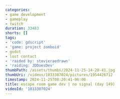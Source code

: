 ```yaml
---
categories:
- game development
- gameplay
- twitch
duration: 33483
shorts: []
tags:
- 'code: gdscript'
- 'game: project zomboid'
- godot
- lost contact
- 'raided by: stevieraedrawn'
- 'raiding: JDDoesDev'
thumbPath: /assets/thumbs/2024-11-25-14-20-41.jpg
thumbUri: /videos/1033307024/pictures/1954426712
timestamp: 2024-11-25T08:20:41-06:00
title: escape room game dev | no signal (day 149)
videoId: '1033307024'
---
```


